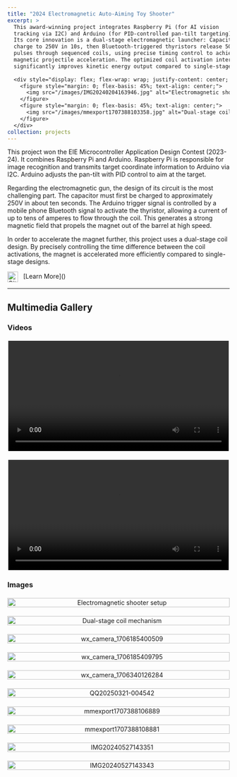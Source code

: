 ```yaml
---
title: "2024 Electromagnetic Auto-Aiming Toy Shooter"
excerpt: >
  This award-winning project integrates Raspberry Pi (for AI vision 
  tracking via I2C) and Arduino (for PID-controlled pan-tilt targeting). 
  Its core innovation is a dual-stage electromagnetic launcher: Capacitors 
  charge to 250V in 10s, then Bluetooth-triggered thyristors release 50A+ 
  pulses through sequenced coils, using precise timing control to achieve 
  magnetic projectile acceleration. The optimized coil activation interval 
  significantly improves kinetic energy output compared to single-stage designs.
  
  <div style="display: flex; flex-wrap: wrap; justify-content: center; gap: 20px; margin-top: 10px;">
    <figure style="margin: 0; flex-basis: 45%; text-align: center;">
      <img src="/images/IMG20240204163946.jpg" alt="Electromagnetic shooter setup" style="width: 100%; height: auto;">
    </figure>
    <figure style="margin: 0; flex-basis: 45%; text-align: center;">
      <img src="/images/mmexport1707388103358.jpg" alt="Dual-stage coil mechanism" style="width: 100%; height: auto;">
    </figure>
  </div>
collection: projects
---
```


This project won the EIE Microcontroller Application Design Contest (2023-24). It combines Raspberry Pi and Arduino. Raspberry Pi is responsible for image recognition and transmits target coordinate information to Arduino via I2C. Arduino adjusts the pan-tilt with PID control to aim at the target.

Regarding the electromagnetic gun, the design of its circuit is the most challenging part. The capacitor must first be charged to approximately 250V in about ten seconds. The Arduino trigger signal is controlled by a mobile phone Bluetooth signal to activate the thyristor, allowing a current of up to tens of amperes to flow through the coil. This generates a strong magnetic field that propels the magnet out of the barrel at high speed.

In order to accelerate the magnet further, this project uses a dual-stage coil design. By precisely controlling the time difference between the coil activations, the magnet is accelerated more efficiently compared to single-stage designs.

<img src="https://github.githubassets.com/images/modules/logos_page/GitHub-Mark.png" alt="GitHub" style="width:24px; vertical-align:middle; margin-right:8px;">
[Learn More]()


---

## Multimedia Gallery

### Videos

<div style="display: flex; flex-wrap: wrap; gap: 20px; justify-content: center; margin-top: 20px;">
  <div style="flex: 1 1 300px; max-width: 500px;">
    <video controls style="width:100%;">
      <source src="/images/shooter.mp4" type="video/mp4">
      Your browser does not support the video tag.
    </video>
  </div>
  <div style="flex: 1 1 300px; max-width: 500px;">
    <video controls style="width:100%;">
      <source src="/images/TURRENT2.mp4" type="video/mp4">
      Your browser does not support the video tag.
    </video>
  </div>
</div>

### Images

<div style="display: grid; grid-template-columns: repeat(auto-fit, minmax(300px, 1fr)); gap: 20px; margin-top: 20px;">
  <!-- Excerpt images and additional gallery images -->
  <div style="text-align: center;">
    <img src="/images/IMG20240204163946.jpg" alt="Electromagnetic shooter setup" style="width: 100%; height: auto;">
  </div>
  <div style="text-align: center;">
    <img src="/images/mmexport1707388103358.jpg" alt="Dual-stage coil mechanism" style="width: 100%; height: auto;">
  </div>
  <div style="text-align: center;">
    <img src="/images/wx_camera_1706185400509.jpg" alt="wx_camera_1706185400509" style="width: 100%; height: auto;">
  </div>
  <div style="text-align: center;">
    <img src="/images/wx_camera_1706185409795.jpg" alt="wx_camera_1706185409795" style="width: 100%; height: auto;">
  </div>
  <div style="text-align: center;">
    <img src="/images/wx_camera_1706340126284.jpg" alt="wx_camera_1706340126284" style="width: 100%; height: auto;">
  </div>
  <div style="text-align: center;">
    <img src="/images/QQ20250321-004542.jpg" alt="QQ20250321-004542" style="width: 100%; height: auto;">
  </div>
  <div style="text-align: center;">
    <img src="/images/mmexport1707388106889.jpg" alt="mmexport1707388106889" style="width: 100%; height: auto;">
  </div>
  <!-- If you wish to show the duplicate mmexport1707388103358.jpg, uncomment the block below -->
  <!--
  <div style="text-align: center;">
    <img src="/images/mmexport1707388103358.jpg" alt="mmexport1707388103358 duplicate" style="width: 100%; height: auto;">
  </div>
  -->
  <div style="text-align: center;">
    <img src="/images/mmexport1707388108881.jpg" alt="mmexport1707388108881" style="width: 100%; height: auto;">
  </div>
  <div style="text-align: center;">
    <img src="/images/IMG20240527143351.jpg" alt="IMG20240527143351" style="width: 100%; height: auto;">
  </div>
  <div style="text-align: center;">
    <img src="/images/IMG20240527143343.jpg" alt="IMG20240527143343" style="width: 100%; height: auto;">
  </div>
</div>